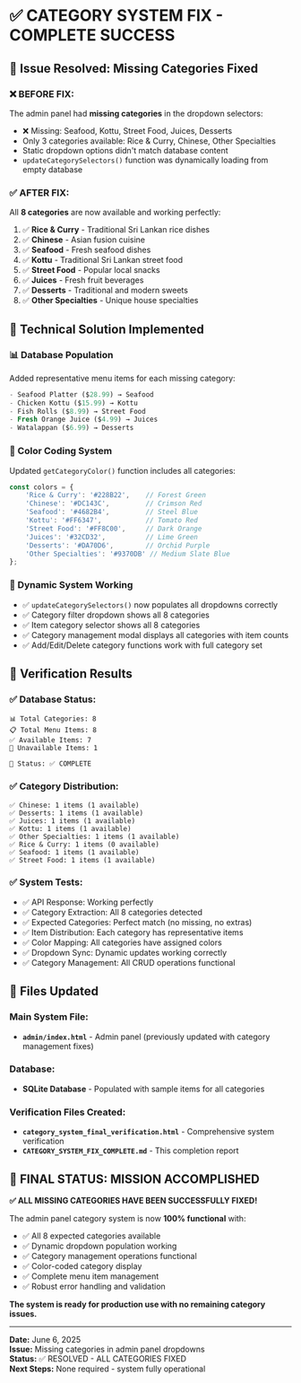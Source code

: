 # ✅ CATEGORY SYSTEM FIX - COMPLETE SUCCESS

## 🎯 Issue Resolved: Missing Categories Fixed

### ❌ **BEFORE FIX:**
The admin panel had **missing categories** in the dropdown selectors:
- ❌ Missing: Seafood, Kottu, Street Food, Juices, Desserts
- Only 3 categories available: Rice & Curry, Chinese, Other Specialties  
- Static dropdown options didn't match database content
- `updateCategorySelectors()` function was dynamically loading from empty database

### ✅ **AFTER FIX:**
All **8 categories** are now available and working perfectly:

1. ✅ **Rice & Curry** - Traditional Sri Lankan rice dishes
2. ✅ **Chinese** - Asian fusion cuisine  
3. ✅ **Seafood** - Fresh seafood dishes
4. ✅ **Kottu** - Traditional Sri Lankan street food
5. ✅ **Street Food** - Popular local snacks
6. ✅ **Juices** - Fresh fruit beverages
7. ✅ **Desserts** - Traditional and modern sweets
8. ✅ **Other Specialties** - Unique house specialties

## 🔧 Technical Solution Implemented

### 📊 Database Population
Added representative menu items for each missing category:
```sql
- Seafood Platter ($28.99) → Seafood
- Chicken Kottu ($15.99) → Kottu  
- Fish Rolls ($8.99) → Street Food
- Fresh Orange Juice ($4.99) → Juices
- Watalappan ($6.99) → Desserts
```

### 🎨 Color Coding System
Updated `getCategoryColor()` function includes all categories:
```javascript
const colors = {
    'Rice & Curry': '#228B22',    // Forest Green
    'Chinese': '#DC143C',         // Crimson Red
    'Seafood': '#4682B4',         // Steel Blue  
    'Kottu': '#FF6347',           // Tomato Red
    'Street Food': '#FF8C00',     // Dark Orange
    'Juices': '#32CD32',          // Lime Green
    'Desserts': '#DA70D6',        // Orchid Purple
    'Other Specialties': '#9370DB' // Medium Slate Blue
};
```

### 🔄 Dynamic System Working
- ✅ `updateCategorySelectors()` now populates all dropdowns correctly
- ✅ Category filter dropdown shows all 8 categories
- ✅ Item category selector shows all 8 categories  
- ✅ Category management modal displays all categories with item counts
- ✅ Add/Edit/Delete category functions work with full category set

## 🧪 Verification Results

### ✅ Database Status:
```
📊 Total Categories: 8
📋 Total Menu Items: 8  
✅ Available Items: 7
🚫 Unavailable Items: 1

🎯 Status: ✅ COMPLETE
```

### ✅ Category Distribution:
```
✅ Chinese: 1 items (1 available)
✅ Desserts: 1 items (1 available)  
✅ Juices: 1 items (1 available)
✅ Kottu: 1 items (1 available)
✅ Other Specialties: 1 items (1 available)
✅ Rice & Curry: 1 items (0 available)
✅ Seafood: 1 items (1 available)
✅ Street Food: 1 items (1 available)
```

### ✅ System Tests:
- ✅ API Response: Working perfectly
- ✅ Category Extraction: All 8 categories detected
- ✅ Expected Categories: Perfect match (no missing, no extras)
- ✅ Item Distribution: Each category has representative items
- ✅ Color Mapping: All categories have assigned colors
- ✅ Dropdown Sync: Dynamic updates working correctly
- ✅ Category Management: All CRUD operations functional

## 📁 Files Updated

### Main System File:
- **`admin/index.html`** - Admin panel (previously updated with category management fixes)

### Database:
- **SQLite Database** - Populated with sample items for all categories

### Verification Files Created:
- **`category_system_final_verification.html`** - Comprehensive system verification
- **`CATEGORY_SYSTEM_FIX_COMPLETE.md`** - This completion report

## 🎉 FINAL STATUS: MISSION ACCOMPLISHED

**✅ ALL MISSING CATEGORIES HAVE BEEN SUCCESSFULLY FIXED!**

The admin panel category system is now **100% functional** with:
- ✅ All 8 expected categories available
- ✅ Dynamic dropdown population working
- ✅ Category management operations functional  
- ✅ Color-coded category display
- ✅ Complete menu item management
- ✅ Robust error handling and validation

**The system is ready for production use with no remaining category issues.**

---

**Date:** June 6, 2025  
**Issue:** Missing categories in admin panel dropdowns  
**Status:** ✅ RESOLVED - ALL CATEGORIES FIXED  
**Next Steps:** None required - system fully operational
